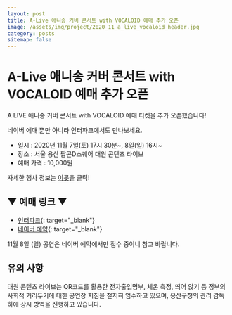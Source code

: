 ```yaml
---
layout: post
title: A-Live 애니송 커버 콘서트 with VOCALOID 예매 추가 오픈
image: /assets/img/project/2020_11_a_live_vocaloid_header.jpg
category: posts
sitemap: false
---
```


# A-Live 애니송 커버 콘서트 with VOCALOID 예매 추가 오픈

A LIVE 애니송 커버 콘서트 with VOCALOID 예매 티켓을 추가 오픈했습니다!

네이버 예매 뿐만 아니라 인터파크에서도 만나보세요.

- 일시 : 2020년 11월 7일(토) 17시 30분~, 8일(일) 16시~
- 장소 : 서울 용산 팝콘D스퀘어 대원 콘텐츠 라이브
- 예매 가격 : 10,000원

자세한 행사 정보는 [이곳](/works/a-live-vocaloid)을 클릭!

## ▼ 예매 링크 ▼
- [인터파크](http://ticket.interpark.com/Ticket/Goods/GoodsInfo.asp?GoodsCode=20008502){: target="_blank"}  
- [네이버 예약](https://booking.naver.com/booking/5/bizes/423209/items/3623631){: target="_blank"}

11월 8일 (일) 공연은 네이버 예약에서만 접수 중이니 참고 바랍니다.

## 유의 사항
대원 콘텐츠 라이브는 QR코드를 활용한 전자출입명부, 체온 측정, 띄어 앉기 등 정부의 사회적 거리두기에 대한 공연장 지침을 철저히 엄수하고 있으며, 용산구청의 관리 감독 하에 상시 방역을 진행하고 있습니다.